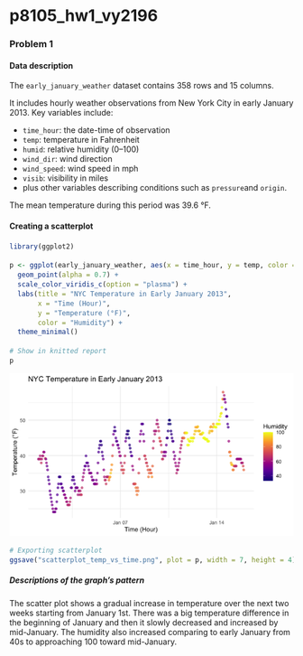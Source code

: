 p8105_hw1_vy2196
================

### Problem 1

#### Data description

The `early_january_weather` dataset contains 358 rows and 15 columns.

It includes hourly weather observations from New York City in early
January 2013. Key variables include:

- `time_hour`: the date-time of observation  
- `temp`: temperature in Fahrenheit  
- `humid`: relative humidity (0–100)  
- `wind_dir`: wind direction
- `wind_speed`: wind speed in mph  
- `visib`: visibility in miles  
- plus other variables describing conditions such as `pressure`and
  `origin`.

The mean temperature during this period was 39.6 °F.

#### Creating a scatterplot

``` r
library(ggplot2)

p <- ggplot(early_january_weather, aes(x = time_hour, y = temp, color = humid)) +
  geom_point(alpha = 0.7) +
  scale_color_viridis_c(option = "plasma") +
  labs(title = "NYC Temperature in Early January 2013",
       x = "Time (Hour)",
       y = "Temperature (°F)",
       color = "Humidity") +
  theme_minimal()

# Show in knitted report
p
```

![](p8105_hw1_vy2196_files/figure-gfm/scatterplot-1.png)<!-- -->

``` r
# Exporting scatterplot
ggsave("scatterplot_temp_vs_time.png", plot = p, width = 7, height = 4)
```

##### Descriptions of the graph’s pattern

The scatter plot shows a gradual increase in temperature over the next
two weeks starting from January 1st. There was a big temperature
difference in the beginning of January and then it slowly decreased and
increased by mid-January. The humidity also increased comparing to early
January from 40s to approaching 100 toward mid-January.

